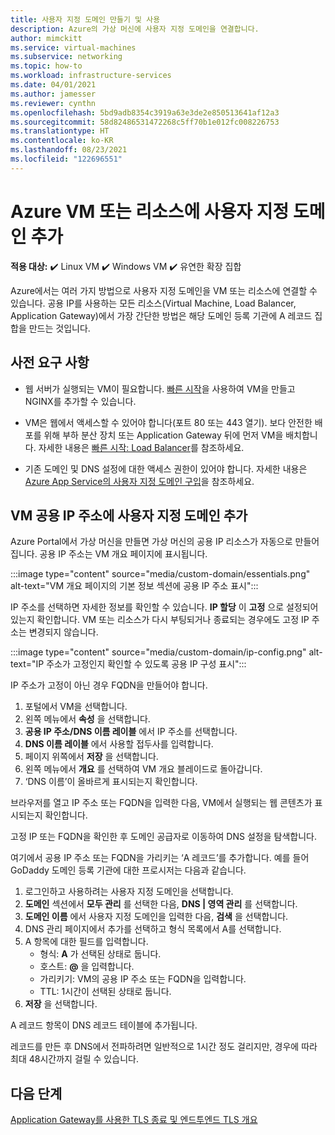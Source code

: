 ```yaml
---
title: 사용자 지정 도메인 만들기 및 사용
description: Azure의 가상 머신에 사용자 지정 도메인을 연결합니다.
author: mimckitt
ms.service: virtual-machines
ms.subservice: networking
ms.topic: how-to
ms.workload: infrastructure-services
ms.date: 04/01/2021
ms.author: jamesser
ms.reviewer: cynthn
ms.openlocfilehash: 5bd9adb8354c3919a63e3de2e850513641af12a3
ms.sourcegitcommit: 58d82486531472268c5ff70b1e012fc008226753
ms.translationtype: HT
ms.contentlocale: ko-KR
ms.lasthandoff: 08/23/2021
ms.locfileid: "122696551"
---
```

# <a name="add-custom-domain-to-azure-vm-or-resource"></a>Azure VM 또는 리소스에 사용자 지정 도메인 추가

**적용 대상:** :heavy_check_mark: Linux VM :heavy_check_mark: Windows VM :heavy_check_mark: 유연한 확장 집합


Azure에서는 여러 가지 방법으로 사용자 지정 도메인을 VM 또는 리소스에 연결할 수 있습니다. 공용 IP를 사용하는 모든 리소스(Virtual Machine, Load Balancer, Application Gateway)에서 가장 간단한 방법은 해당 도메인 등록 기관에 A 레코드 집합을 만드는 것입니다. 

## <a name="prerequisites"></a>사전 요구 사항 
- 웹 서버가 실행되는 VM이 필요합니다. [빠른 시작](./linux/quick-create-cli.md)을 사용하여 VM을 만들고 NGINX를 추가할 수 있습니다.

- VM은 웹에서 액세스할 수 있어야 합니다(포트 80 또는 443 열기). 보다 안전한 배포를 위해 부하 분산 장치 또는 Application Gateway 뒤에 먼저 VM을 배치합니다. 자세한 내용은 [빠른 시작: Load Balancer](../load-balancer/quickstart-load-balancer-standard-public-portal.md?tabs=option-1-create-load-balancer-standard)를 참조하세요.

- 기존 도메인 및 DNS 설정에 대한 액세스 권한이 있어야 합니다. 자세한 내용은 [Azure App Service의 사용자 지정 도메인 구입](../app-service/manage-custom-dns-buy-domain.md)을 참조하세요.


## <a name="add-custom-domain-to-vm-public-ip-address"></a>VM 공용 IP 주소에 사용자 지정 도메인 추가

Azure Portal에서 가상 머신을 만들면 가상 머신의 공용 IP 리소스가 자동으로 만들어집니다. 공용 IP 주소는 VM 개요 페이지에 표시됩니다. 
 
:::image type="content" source="media/custom-domain/essentials.png" alt-text="VM 개요 페이지의 기본 정보 섹션에 공용 IP 주소 표시":::

IP 주소를 선택하면 자세한 정보를 확인할 수 있습니다. **IP 할당** 이 **고정** 으로 설정되어 있는지 확인합니다. VM 또는 리소스가 다시 부팅되거나 종료되는 경우에도 고정 IP 주소는 변경되지 않습니다.

:::image type="content" source="media/custom-domain/ip-config.png" alt-text="IP 주소가 고정인지 확인할 수 있도록 공용 IP 구성 표시":::

IP 주소가 고정이 아닌 경우 FQDN을 만들어야 합니다. 

1. 포털에서 VM을 선택합니다. 
1. 왼쪽 메뉴에서 **속성** 을 선택합니다.
1. **공용 IP 주소/DNS 이름 레이블** 에서 IP 주소를 선택합니다.
2. **DNS 이름 레이블** 에서 사용할 접두사를 입력합니다.
3. 페이지 위쪽에서 **저장** 을 선택합니다.
4. 왼쪽 메뉴에서 **개요** 를 선택하여 VM 개요 블레이드로 돌아갑니다.
5. ‘DNS 이름’이 올바르게 표시되는지 확인합니다. 

브라우저를 열고 IP 주소 또는 FQDN을 입력한 다음, VM에서 실행되는 웹 콘텐츠가 표시되는지 확인합니다.
 
고정 IP 또는 FQDN을 확인한 후 도메인 공급자로 이동하여 DNS 설정을 탐색합니다.

여기에서 공용 IP 주소 또는 FQDN을 가리키는 ‘A 레코드’를 추가합니다. 예를 들어 GoDaddy 도메인 등록 기관에 대한 프로시저는 다음과 같습니다.
1. 로그인하고 사용하려는 사용자 지정 도메인을 선택합니다.
2. **도메인** 섹션에서 **모두 관리** 를 선택한 다음, **DNS | 영역 관리** 를 선택합니다.
3. **도메인 이름** 에서 사용자 지정 도메인을 입력한 다음, **검색** 을 선택합니다.
4. DNS 관리 페이지에서 추가를 선택하고 형식 목록에서 A를 선택합니다.
5. A 항목에 대한 필드를 입력합니다.
    - 형식: **A** 가 선택된 상태로 둡니다.
    - 호스트: **@** 을 입력합니다.
    - 가리키기: VM의 공용 IP 주소 또는 FQDN을 입력합니다. 
    - TTL: 1시간이 선택된 상태로 둡니다.
6. **저장** 을 선택합니다.

A 레코드 항목이 DNS 레코드 테이블에 추가됩니다.
 
레코드를 만든 후 DNS에서 전파하려면 일반적으로 1시간 정도 걸리지만, 경우에 따라 최대 48시간까지 걸릴 수 있습니다. 


 
## <a name="next-steps"></a>다음 단계
[Application Gateway를 사용한 TLS 종료 및 엔드투엔드 TLS 개요](../application-gateway/ssl-overview.md)

